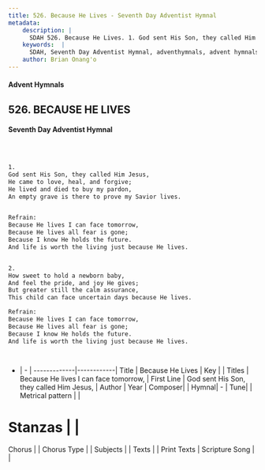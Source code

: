 ```yaml
---
title: 526. Because He Lives - Seventh Day Adventist Hymnal
metadata:
    description: |
      SDAH 526. Because He Lives. 1. God sent His Son, they called Him Jesus, He came to love, heal, and forgive; He lived and died to buy my pardon, An empty grave is there to prove my Savior lives. 
    keywords:  |
      SDAH, Seventh Day Adventist Hymnal, adventhymnals, advent hymnals, Because He Lives, God sent His Son, they called Him Jesus, ,Because He lives I can face tomorrow,
    author: Brian Onang'o
---
```


#### Advent Hymnals
## 526. BECAUSE HE LIVES
#### Seventh Day Adventist Hymnal

```txt



1.
God sent His Son, they called Him Jesus,
He came to love, heal, and forgive;
He lived and died to buy my pardon,
An empty grave is there to prove my Savior lives.


Refrain:
Because He lives I can face tomorrow,
Because He lives all fear is gone;
Because I know He holds the future.
And life is worth the living just because He lives.


2.
How sweet to hold a newborn baby,
And feel the pride, and joy He gives;
But greater still the calm assurance,
This child can face uncertain days because He lives.

Refrain:
Because He lives I can face tomorrow,
Because He lives all fear is gone;
Because I know He holds the future.
And life is worth the living just because He lives.




```

- |   -  |
-------------|------------|
Title | Because He Lives |
Key |  |
Titles | Because He lives I can face tomorrow, |
First Line | God sent His Son, they called Him Jesus, |
Author | 
Year | 
Composer|  |
Hymnal|  - |
Tune|  |
Metrical pattern | |
# Stanzas |  |
Chorus |  |
Chorus Type |  |
Subjects |  |
Texts |  |
Print Texts | 
Scripture Song |  |
  

